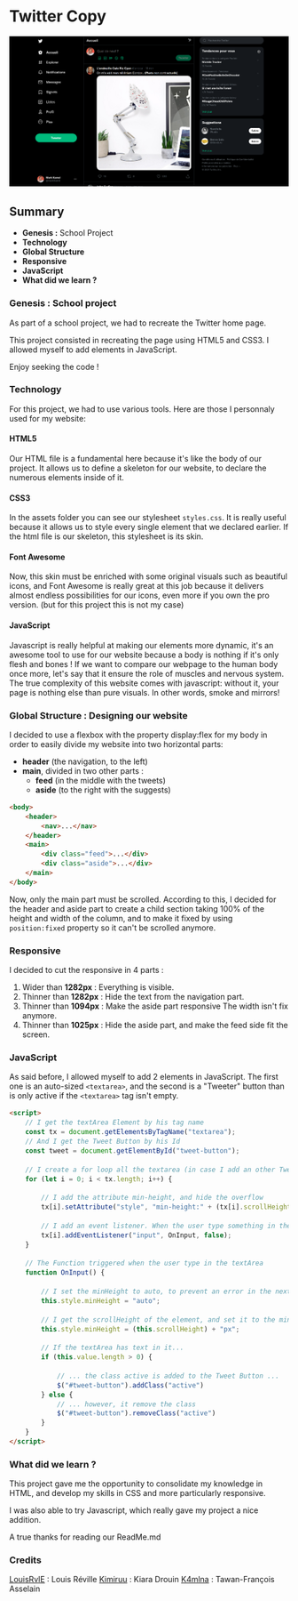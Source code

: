 # Twitter Copy

![Example](./assets/img/exemple.png)

## Summary

- **Genesis :** School Project
- **Technology**
- **Global Structure**
- **Responsive**
- **JavaScript**
- **What did we learn ?**

### Genesis : School project

As part of a school project, we had to recreate the Twitter home page.

This project consisted in recreating the page using HTML5 and CSS3. I allowed myself to add elements in JavaScript.

Enjoy seeking the code !

### Technology

For this project, we had to use various tools. Here are those I personnaly used for my website:
#### HTML5

Our HTML file is a fundamental here because it's like the body of our project. It allows us to define a skeleton for our website, to declare the numerous elements inside of it.  

#### CSS3

In the assets folder you can see our stylesheet `styles.css`. It is really useful because it allows us to style every single element that we declared earlier. If the html file is our skeleton, this stylesheet is its skin.

#### Font Awesome

Now, this skin must be enriched with some original visuals such as beautiful icons, and Font Awesome is really great at this job because it delivers almost endless possibilities for our icons, even more if you own the pro version. (but for this project this is not my case) 

#### JavaScript

Javascript is really helpful at making our elements more dynamic, it's an awesome tool to use for our website because a body is nothing if it's only flesh and bones ! If we want to compare our webpage to the human body once more, let's say that it ensure the role of muscles and nervous system. The true complexity of this website comes with javascript: without it, your page is nothing else than pure visuals. In other words, smoke and mirrors!   


### Global Structure : Designing our website

I decided to use a flexbox with the property display:flex for my body in order to easily divide my website into two horizontal parts:
- **header** (the navigation, to the left)
- **main**, divided in two other parts :
    - **feed** (in the middle with the tweets)
    - **aside** (to the right with the suggests)

```html
<body>
    <header>
        <nav>...</nav>
    </header>
    <main>
        <div class="feed">...</div>
        <div class="aside">...</div>
    </main>
</body>
```
Now, only the main part must be scrolled. According to this, I decided for the header and aside part to create a child section taking 100% of the height and width of the column, and to make it fixed by using `position:fixed` property so it can't be scrolled anymore. 

### Responsive

I decided to cut the responsive in 4 parts :
1. Wider than **1282px** : Everything is visible.
2. Thinner than **1282px** : Hide the text from the navigation part.
3. Thinner than **1094px** : Make the aside part responsive
    The width isn't fix anymore.
4. Thinner than **1025px** : Hide the aside part, and make the feed side fit the screen.

### JavaScript

As said before, I allowed myself to add 2 elements in JavaScript. 
The first one is an auto-sized `<textarea>`, and the second is a "Tweeter" button than is only active if the `<textarea>` tag isn't empty.

```html
<script>
    // I get the textArea Element by his tag name
    const tx = document.getElementsByTagName("textarea");
    // And I get the Tweet Button by his Id
    const tweet = document.getElementById("tweet-button");
    
    // I create a for loop all the textarea (in case I add an other Tweet textArea)
    for (let i = 0; i < tx.length; i++) {

        // I add the attribute min-height, and hide the overflow
        tx[i].setAttribute("style", "min-height:" + (tx[i].scrollHeight) + "px;overflow-y:hidden;");
        
        // I add an event listener. When the user type something in the textArea, it trigger the OnInput() function
        tx[i].addEventListener("input", OnInput, false);
    }

    // The Function triggered when the user type in the textArea
    function OnInput() {
        
        // I set the minHeight to auto, to prevent an error in the next line
        this.style.minHeight = "auto";
        
        // I get the scrollHeight of the element, and set it to the minHeight
        this.style.minHeight = (this.scrollHeight) + "px";

        // If the textArea has text in it...
        if (this.value.length > 0) {
            
            // ... the class active is added to the Tweet Button ...
            $("#tweet-button").addClass("active")
        } else {
            // ... however, it remove the class
            $("#tweet-button").removeClass("active")
        }
    }
</script>
```

### What did we learn ?

This project gave me the opportunity to consolidate my knowledge in HTML, and develop my skills in CSS and more particularly responsive.

I was also able to try Javascript, which really gave my project a nice addition.

A true thanks for reading our ReadMe.md

### Credits

[LouisRvlE](https://github.com/LouisRvlE) : Louis Réville
[Kimiruu](https://github.com/Kimiruu) : Kiara Drouin
[K4mlna](https://github.com/K4mlna) : Tawan-François Asselain